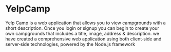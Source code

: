# YelpCamp
Yelp Camp is a web application that allows you to view campgrounds with a short description. Once you login or signup you can begin to create your own campgrounds that includes a title, image, address &amp; description. we have created a comprehensive web application using both client‑side and server‑side technologies, powered by the Node.js framework
